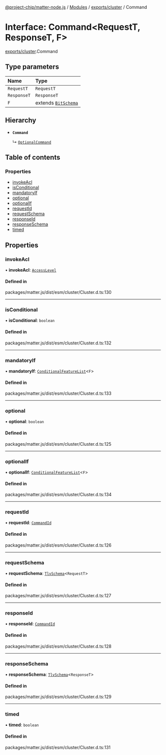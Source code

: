 [@project-chip/matter-node.js](../README.md) / [Modules](../modules.md) / [exports/cluster](../modules/exports_cluster.md) / Command

# Interface: Command\<RequestT, ResponseT, F\>

[exports/cluster](../modules/exports_cluster.md).Command

## Type parameters

| Name | Type |
| :------ | :------ |
| `RequestT` | `RequestT` |
| `ResponseT` | `ResponseT` |
| `F` | extends [`BitSchema`](../modules/exports_schema.md#bitschema) |

## Hierarchy

- **`Command`**

  ↳ [`OptionalCommand`](exports_cluster.OptionalCommand.md)

## Table of contents

### Properties

- [invokeAcl](exports_cluster.Command.md#invokeacl)
- [isConditional](exports_cluster.Command.md#isconditional)
- [mandatoryIf](exports_cluster.Command.md#mandatoryif)
- [optional](exports_cluster.Command.md#optional)
- [optionalIf](exports_cluster.Command.md#optionalif)
- [requestId](exports_cluster.Command.md#requestid)
- [requestSchema](exports_cluster.Command.md#requestschema)
- [responseId](exports_cluster.Command.md#responseid)
- [responseSchema](exports_cluster.Command.md#responseschema)
- [timed](exports_cluster.Command.md#timed)

## Properties

### invokeAcl

• **invokeAcl**: [`AccessLevel`](../enums/exports_cluster.AccessLevel.md)

#### Defined in

packages/matter.js/dist/esm/cluster/Cluster.d.ts:130

___

### isConditional

• **isConditional**: `boolean`

#### Defined in

packages/matter.js/dist/esm/cluster/Cluster.d.ts:132

___

### mandatoryIf

• **mandatoryIf**: [`ConditionalFeatureList`](../modules/exports_cluster.md#conditionalfeaturelist)\<`F`\>

#### Defined in

packages/matter.js/dist/esm/cluster/Cluster.d.ts:133

___

### optional

• **optional**: `boolean`

#### Defined in

packages/matter.js/dist/esm/cluster/Cluster.d.ts:125

___

### optionalIf

• **optionalIf**: [`ConditionalFeatureList`](../modules/exports_cluster.md#conditionalfeaturelist)\<`F`\>

#### Defined in

packages/matter.js/dist/esm/cluster/Cluster.d.ts:134

___

### requestId

• **requestId**: [`CommandId`](../modules/exports_datatype.md#commandid)

#### Defined in

packages/matter.js/dist/esm/cluster/Cluster.d.ts:126

___

### requestSchema

• **requestSchema**: [`TlvSchema`](../classes/exports_tlv.TlvSchema.md)\<`RequestT`\>

#### Defined in

packages/matter.js/dist/esm/cluster/Cluster.d.ts:127

___

### responseId

• **responseId**: [`CommandId`](../modules/exports_datatype.md#commandid)

#### Defined in

packages/matter.js/dist/esm/cluster/Cluster.d.ts:128

___

### responseSchema

• **responseSchema**: [`TlvSchema`](../classes/exports_tlv.TlvSchema.md)\<`ResponseT`\>

#### Defined in

packages/matter.js/dist/esm/cluster/Cluster.d.ts:129

___

### timed

• **timed**: `boolean`

#### Defined in

packages/matter.js/dist/esm/cluster/Cluster.d.ts:131
